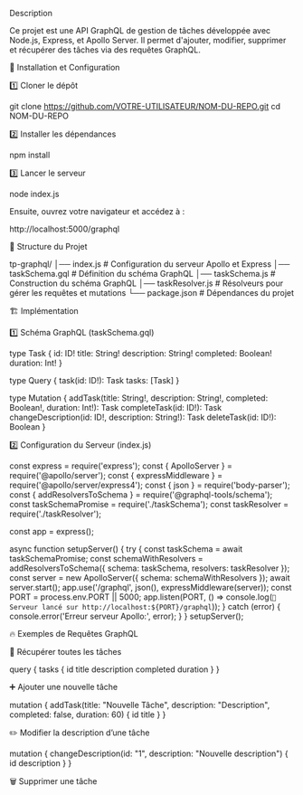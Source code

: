 Description

Ce projet est une API GraphQL de gestion de tâches développée avec Node.js, Express, et Apollo Server. Il permet d'ajouter, modifier, supprimer et récupérer des tâches via des requêtes GraphQL.

🚀 Installation et Configuration

1️⃣ Cloner le dépôt

git clone https://github.com/VOTRE-UTILISATEUR/NOM-DU-REPO.git
cd NOM-DU-REPO

2️⃣ Installer les dépendances

npm install

3️⃣ Lancer le serveur

node index.js

Ensuite, ouvrez votre navigateur et accédez à :

http://localhost:5000/graphql

📂 Structure du Projet

tp-graphql/
│── index.js         # Configuration du serveur Apollo et Express
│── taskSchema.gql   # Définition du schéma GraphQL
│── taskSchema.js    # Construction du schéma GraphQL
│── taskResolver.js  # Résolveurs pour gérer les requêtes et mutations
└── package.json     # Dépendances du projet

🏗️ Implémentation

1️⃣ Schéma GraphQL (taskSchema.gql)

type Task {
  id: ID!
  title: String!
  description: String!
  completed: Boolean!
  duration: Int!
}

type Query {
  task(id: ID!): Task
  tasks: [Task]
}

type Mutation {
  addTask(title: String!, description: String!, completed: Boolean!, duration: Int!): Task
  completeTask(id: ID!): Task
  changeDescription(id: ID!, description: String!): Task
  deleteTask(id: ID!): Boolean
}

2️⃣ Configuration du Serveur (index.js)

const express = require('express');
const { ApolloServer } = require('@apollo/server');
const { expressMiddleware } = require('@apollo/server/express4');
const { json } = require('body-parser');
const { addResolversToSchema } = require('@graphql-tools/schema');
const taskSchemaPromise = require('./taskSchema');
const taskResolver = require('./taskResolver');

const app = express();

async function setupServer() {
  try {
    const taskSchema = await taskSchemaPromise;
    const schemaWithResolvers = addResolversToSchema({ schema: taskSchema, resolvers: taskResolver });
    const server = new ApolloServer({ schema: schemaWithResolvers });
    await server.start();
    app.use('/graphql', json(), expressMiddleware(server));
    const PORT = process.env.PORT || 5000;
    app.listen(PORT, () => console.log(`🚀 Serveur lancé sur http://localhost:${PORT}/graphql`));
  } catch (error) {
    console.error('Erreur serveur Apollo:', error);
  }
}
setupServer();

🔥 Exemples de Requêtes GraphQL

📌 Récupérer toutes les tâches

query {
  tasks {
    id
    title
    description
    completed
    duration
  }
}

➕ Ajouter une nouvelle tâche

mutation {
  addTask(title: "Nouvelle Tâche", description: "Description", completed: false, duration: 60) {
    id
    title
  }
}

✏️ Modifier la description d’une tâche

mutation {
  changeDescription(id: "1", description: "Nouvelle description") {
    id
    description
  }
}

🗑️ Supprimer une tâche
